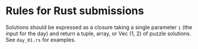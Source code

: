 # Rules for Rust submissions

Solutions should be expressed as a closure taking a single parameter `i` (the input for the day) and return a tuple, array, or Vec (1, 2) of puzzle solutions. See `day_01.rs` for examples.
